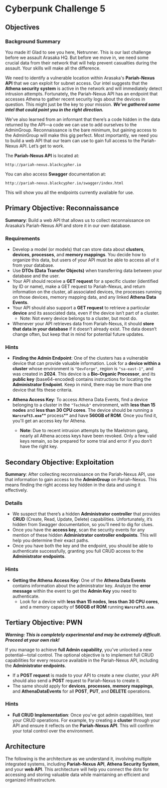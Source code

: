# Cyberpunk Challenge 5

## Objectives

### Background Summary

You made it! Glad to see you here, Netrunner. This is our last challenge before we assault Arasaka HQ. But before we move in, we need some crucial data from their network that will help prevent casualties during the assault. Your skills will make all the difference.

We need to identify a vulnerable location within Arasaka's **Pariah-Nexus API** that we can exploit for subnet access. Our intel suggests that the **Athena security system** is active in the network and will immediately detect intrusion attempts. Fortunately, the Pariah-Nexus API has an endpoint that accesses Athena to gather recent security logs about the devices in question. This might just be the key to your mission. ***We've gathered some intel that could point you in the right direction.***

We've also learned from an informant that there’s a code hidden in the data returned by the API—a code we can use to add ourselves to the AdminGroup. Reconnaissance is the bare minimum, but gaining access to the AdminGroup will make this gig perfect. Most importantly, we need you to build a web API that our team can use to gain full access to the Pariah-Nexus API. Let’s get to work.

The **Pariah-Nexus API** is located at:

```
http://pariah-nexus.blackcypher.io
```

You can also access **Swagger** documentation at:

```
http://pariah-nexus.blackcypher.io/swagger/index.html
```

This will show you all the endpoints currently available for use.

## Primary Objective: Reconnaissance

**Summary**: Build a web API that allows us to collect reconnaissance on Arasaka’s Pariah-Nexus API and store it in our own database.

### Requirements

- Develop a model (or models) that can store data about ****clusters****, ****devices****, ****processes****, and ****memory mappings****. You decide how to organize this data, but users of your API must be able to access all of it from your database.
- Use **DTOs (Data Transfer Objects)** when transferring data between your database and the user.
- Your API should receive a **GET request** for a specific cluster (identified by ID or name), make a GET request to Pariah-Nexus, and return information on the cluster, all associated devices, the processes running on those devices, memory mapping data, and any linked **Athena Data Events**.
- Your API should also support a **GET request** to retrieve a particular **device** and its associated data, even if the device isn’t part of a cluster.
  - Note: Not every device belongs to a cluster, but most do.
- Whenever your API retrieves data from Pariah-Nexus, it should **store that data in your database** if it doesn’t already exist. The data doesn’t change often, but keep that in mind for potential future updates.

### Hints

- **Finding the Admin Endpoint**: One of the clusters has a vulnerable device that can provide valuable information. Look for a **device within a cluster** whose environment is `"DevForge"`, region is `"sa-east-1"`, and was created in **2024**. This device is a **Bio-Organic Processor**, and its **public key** (base64-encoded) contains instructions for locating the **Administrator Endpoint**. Keep in mind, there may be more than one device that fits these criteria.

- **Athena Access Key**: To access Athena Data Events, find a device belonging to a cluster in the `"TechHub"` environment, with **less than 15 nodes** and **less than 30 CPU cores**. The device should be running a **`Warcraft3.exe`**\*\* process\*\* and have **560GB of ROM**. Once you find it, you'll get an access key for Athena.

  - **Note**: Due to recent intrusion attempts by the Maelstrom gang, nearly all Athena access keys have been revoked. Only a few valid keys remain, so be prepared for some trial and error if you don't have the right key.

## Secondary Objective: Exploitation

**Summary**: After collecting reconnaissance on the Pariah-Nexus API, use that information to gain access to the **AdminGroup** on Pariah-Nexus. This means finding the right access key hidden in the data and using it effectively.

### Details

- We suspect that there’s a hidden **Administrator controller** that provides **CRUD** (Create, Read, Update, Delete) capabilities. Unfortunately, it’s hidden from Swagger documentation, so you’ll need to dig for clues.
- Once you have the **access key**, scan the security events for any mention of these hidden **Administrator controller endpoints**. This will help you determine their exact paths.
- Once you have both the key and the endpoint, you should be able to authenticate successfully, granting you full CRUD access to the **Administrator endpoints**.

### Hints

- **Getting the Athena Access Key**: One of the **Athena Data Events** contains information about the administrator key. Analyze the **error message** within the event to get the **Admin Key** you need to authenticate.
  - Look for a device with **less than 15 nodes**, **less than 30 CPU cores**, and a memory capacity of **560GB of ROM** running **`Warcraft3.exe`**.

## Tertiary Objective: PWN

***Warning: This is completely experimental and may be extremely difficult. Proceed at your own risk!***

If you manage to achieve **full Admin capability**, you’ve unlocked a new potential—total control. The optional objective is to implement full CRUD capabilities for every resource available in the Pariah-Nexus API, including the **Administrator endpoints**.

- If a **POST request** is made to your API to create a new cluster, your API should also send a **POST** request to Pariah-Nexus to create it.
- The same should apply for **devices**, **processes**, **memory mappings**, and **AthenaDataEvents** for all **POST**, **PUT**, and **DELETE** operations.

### Hints

- **Full CRUD Implementation**: Once you've got admin capabilities, test your CRUD operations. For example, try creating a **cluster** through your API and ensure it reflects on the **Pariah-Nexus API**. This will confirm your total control over the environment.

## Architecture

The following is the architecture as we understand it, involving multiple integrated systems, including **Pariah-Nexus API**, **Athena Security System**, and your **web API**. This architecture will help you connect the dots for accessing and storing valuable data while maintaining an efficient and organized infrastructure.

